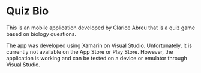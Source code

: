 # Quiz Bio

This is an mobile application developed by Clarice Abreu that is a quiz game based on biology questions.

The app was developed using Xamarin on Visual Studio.
Unfortunately, it is currently not available on the App Store or Play Store. However, the application is working and can be tested on a device or emulator through Visual Studio.
